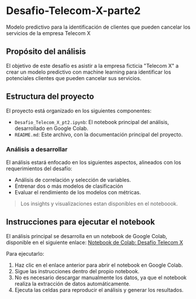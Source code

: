 # Desafio-Telecom-X-parte2
Modelo predictivo para la identificación de clientes que pueden cancelar los servicios de la empresa Telecom X

## Propósito del análisis

El objetivo de este desafío es asistir a la empresa ficticia "Telecom X" a crear un modelo predictivo con machine learning para identificar los potenciales clientes que
pueden cancelar sus servicios.

## Estructura del proyecto

El proyecto está organizado en los siguientes componentes:

- `Desafio_Telecom_X_pt2.ipynb`: El notebook principal del análisis, desarrollado en Google Colab.
- `README.md`: Este archivo, con la documentación principal del proyecto.

### Análisis a desarrollar

El análisis estará enfocado en los siguientes aspectos, alineados con los requerimientos del desafío:

- Análisis de correlación y selección de variables.
- Entrenar dos o más modelos de clasificación
- Evaluar el rendimiento de los modelos con métricas.

> Los insights y visualizaciones estan disponibles en el noteboook.

## Instrucciones para ejecutar el notebook

El análisis principal se desarrolla en un notebook de Google Colab, disponible en el siguiente enlace:
[Notebook de Colab: Desafío Telecom X](https://colab.research.google.com/drive/17M--2CqQDL7onZjkuY9F4becoQ4QYl2M?usp=sharing)

Para ejecutarlo:

1. Haz clic en el enlace anterior para abrir el notebook en Google Colab.
2. Sigue las instrucciones dentro del propio notebook.
3. No es necesario descargar manualmente los datos, ya que el notebook realiza la extracción de datos automáticamente.
4. Ejecuta las celdas para reproducir el análisis y generar los resultados.
